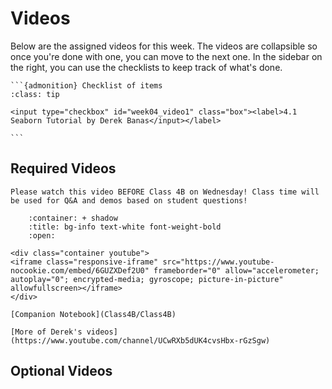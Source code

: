 # Videos

Below are the assigned videos for this week. 
The videos are collapsible so once you're done with one, you can move to the next one.
In the sidebar on the right, you can use the checklists to keep track of what's done.

````{margin}
```{admonition} Checklist of items
:class: tip

<input type="checkbox" id="week04_video1" class="box"><label>4.1 Seaborn Tutorial by Derek Banas</input></label>

```
````
## Required Videos

```{attention}
Please watch this video BEFORE Class 4B on Wednesday! Class time will be used for Q&A and demos based on student questions!
```

```{dropdown} 4.1 Seaborn Tutorial by Derek Banas
    :container: + shadow
    :title: bg-info text-white font-weight-bold
    :open:

<div class="container youtube">
<iframe class="responsive-iframe" src="https://www.youtube-nocookie.com/embed/6GUZXDef2U0" frameborder="0" allow="accelerometer; autoplay="0"; encrypted-media; gyroscope; picture-in-picture" allowfullscreen></iframe>
</div>

[Companion Notebook](Class4B/Class4B)

[More of Derek's videos](https://www.youtube.com/channel/UCwRXb5dUK4cvsHbx-rGzSgw)
```
## Optional Videos
